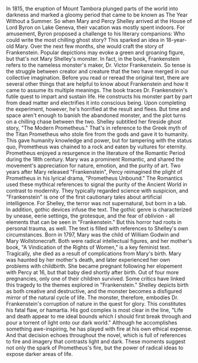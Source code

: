 In 1815, the eruption of Mount Tambora plunged parts of the world into darkness and marked a gloomy period that came  to be known as The Year Without a Summer. So when Mary and Percy Shelley arrived at the House of Lord Byron on Lake Geneva, their vacation was mostly spent indoors. For amusement, Byron proposed a challenge to his literary companions: Who could write the most chilling ghost story? This sparked an idea in 18-year-old Mary. Over the next few months, she would craft the story of Frankenstein. Popular depictions may evoke a green and groaning figure, but that's not Mary Shelley's monster. In fact, in the book, Frankenstein refers to the nameless monster's maker, Dr. Victor Frankenstein. So tense is the struggle between creator and creature that the two have merged  in our collective imagination. Before you read  or reread the original text, there are several other things that  are helpful to know about Frankenstein and how it came to assume  its multiple meanings. The book traces Dr. Frankenstein's futile quest to impart and sustain life. He constructs his monster part by part from dead matter and electrifies it into conscious being. Upon completing the experiment, however, he's horrified at the result and flees. But time and space aren't enough to banish the abandoned monster, and the plot turns on a chilling chase between the two. Shelley subtitled her  fireside ghost story, "The Modern Prometheus." That's in reference to the Greek myth of the Titan Prometheus who stole fire from the gods and gave it to humanity. This gave humanity knowledge and power, but for tampering with the status quo, Prometheus was chained to a rock and eaten by vultures for eternity. Prometheus enjoyed a resurgence in the literature of the Romantic Period during the 18th century. Mary was a prominent Romantic, and shared the movement's appreciation for nature, emotion, and the purity of art. Two years after  Mary released "Frankenstein", Percy reimagined the plight of Prometheus in his lyrical drama, "Prometheus Unbound." The Romantics used  these mythical references to signal the purity of the Ancient World in contrast to modernity. They typically regarded science with suspicion, and "Frankenstein" is one of the first cautionary tales about artificial intelligence. For Shelley, the terror was not supernatural, but born in a lab. In addition, gothic devices  infuse the text. The gothic genre is characterized by unease, eerie settings, the grotesque, and the fear of oblivion - all elements that can  be seen in "Frankenstein." But this horror had roots  in personal trauma, as well. The text is filled with references to Shelley's own circumstances. Born in 1797, Mary was the child of William Godwin and Mary Wollstonecraft. Both were radical intellectual figures, and her mother's book, "A Vindication of the Rights of Women," is a key feminist text. Tragically, she died as a result of complications from Mary's birth. Mary was haunted by her mother's death, and later experienced her own problems with childbirth. She became pregnant following her elopement with Percy at 16, but that baby died shortly after birth. Out of four more pregnancies, only one of their children survived. Some critics have linked this tragedy to the themes explored in "Frankenstein." Shelley depicts birth as both creative and destructive, and the monster becomes a disfigured mirror of the natural cycle of life. The monster, therefore, embodies Dr. Frankenstein's corruption of nature in the quest for glory. This constitutes his fatal flaw,  or hamartia. His god complex is most clear in the line, "Life and death appear to me ideal bounds which I should first break through and pour a torrent of light onto our dark world." Although he accomplishes something awe-inspiring, he has played with fire at his own ethical expense. And that decision echoes  throughout the novel, which is full of references to fire and imagery that contrasts light and dark. These moments suggest not only the spark of Prometheus's fire, but the power of radical ideas to expose darker areas of life. 